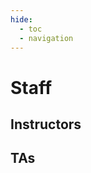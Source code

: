 ```yaml
---
hide:
  - toc
  - navigation
---
```

<!DOCTYPE html>
<html lang="en">

<head>
    <meta charset="UTF-8">
    <meta name="viewport" content="width=device-width, initial-scale=1.0">
    <title>staff</title>
    <style></style>
</head>

<body>
    <script>
        document.addEventListener('DOMContentLoaded', function () {
            fetch('/static/data/profile-inst.json')
               .then(response => response.json())
               .then(data => {
                    const targetElement = document.getElementById('instructors');
                    data.forEach(item => {
                        const nameHtml = item.homepage_url
                           ? `<a href="${item.homepage_url}">${item.name}</a>`
                            : `<span>${item.name}</span>`;
                        const template = `
                            <div style="display: flex; align-items: center; padding: 16px; border: 1px solid #e0e0e0; border-radius: 8px; margin-bottom: 16px; box-shadow: 0 2px 4px rgba(0, 0, 0, 0.1); transition: box-shadow 0.3s ease;">
                                <img 
                                    src="${item.pic_url}" 
                                    alt="加载失败" 
                                    style="width: 96px; height: 96px; border-radius: 50%; object-fit: cover; margin-right: 20px; border: 2px solid #f0f0f0;"
                                >
                                <div style="flex: 1;">
                                    <div style="flex: 1;">
                                        <h3 style="font-size: 24px; font-weight: 600; color: #333; margin: 0 0 1px;">${nameHtml}</h3>
                                        <p style="font-size: 16px; color: #666; margin: 0 0 1px;">${item.email}</p>
                                        <p style="font-size: 16px; color: #666; margin: 0 0 1px;">${item.office}</p>
                                        <p style="font-size: 16px; color: #666; margin: 0;">${item.intro}</p>
                                    </div>
                                </div>
                            </div>
                        `;
                        targetElement.insertAdjacentHTML('beforeend', template);
                    });
                })
               .catch(error => console.error('加载教师 JSON 文件失败:', error));
            fetch('/static/data/profile-ta.json')
               .then(response => response.json())
               .then(data => {
                    const targetElement = document.getElementById('tas');
                    data.forEach(item => {
                        const nameHtml = item.homepage_url
                           ? `<a href="${item.homepage_url}">${item.name}</a>`
                            : `<span>${item.name}</span>`;
                        const template = `
                            <div style="display: flex; align-items: center; padding: 16px; border: 1px solid #e0e0e0; border-radius: 8px; margin-bottom: 16px; box-shadow: 0 2px 4px rgba(0, 0, 0, 0.1); transition: box-shadow 0.3s ease;">
                                <img 
                                    src="${item.pic_url}" 
                                    alt="加载失败" 
                                    style="width: 96px; height: 96px; border-radius: 50%; object-fit: cover; margin-right: 20px; border: 2px solid #f0f0f0;"
                                >
                                <div style="flex: 1;">
                                    <h3 style="font-size: 24px; font-weight: 600; color: #333; margin: 0 0 1px;">${nameHtml}</h3>
                                    <p style="font-size: 16px; color: #666; margin: 0 0 1px;">${item.email}</p>
                                    <p style="font-size: 16px; color: #666; margin: 0 0 1px;">${item.office}</p>
                                    <p style="font-size: 16px; color: #666; margin: 0;">${item.intro}</p>
                                </div>
                            </div>
                        `;
                        targetElement.insertAdjacentHTML('beforeend', template);
                    });
                })
               .catch(error => console.error('加载助教 JSON 文件失败:', error));
        });
    </script>
</body>

</html>

# **Staff**

## **Instructors**

## **TAs**